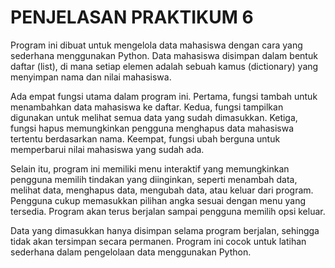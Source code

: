# PENJELASAN PRAKTIKUM 6
Program ini dibuat untuk mengelola data mahasiswa dengan cara yang sederhana menggunakan Python. Data mahasiswa disimpan dalam bentuk daftar (list), di mana setiap elemen adalah sebuah kamus (dictionary) yang menyimpan nama dan nilai mahasiswa.

Ada empat fungsi utama dalam program ini. Pertama, fungsi tambah untuk menambahkan data mahasiswa ke daftar. Kedua, fungsi tampilkan digunakan untuk melihat semua data yang sudah dimasukkan. Ketiga, fungsi hapus memungkinkan pengguna menghapus data mahasiswa tertentu berdasarkan nama. Keempat, fungsi ubah berguna untuk memperbarui nilai mahasiswa yang sudah ada.

Selain itu, program ini memiliki menu interaktif yang memungkinkan pengguna memilih tindakan yang diinginkan, seperti menambah data, melihat data, menghapus data, mengubah data, atau keluar dari program. Pengguna cukup memasukkan pilihan angka sesuai dengan menu yang tersedia. Program akan terus berjalan sampai pengguna memilih opsi keluar.

Data yang dimasukkan hanya disimpan selama program berjalan, sehingga tidak akan tersimpan secara permanen. Program ini cocok untuk latihan sederhana dalam pengelolaan data menggunakan Python.






